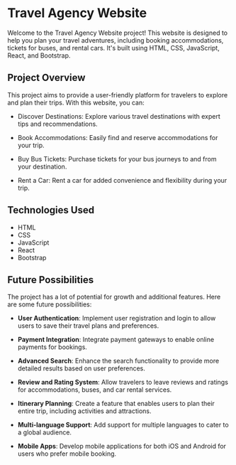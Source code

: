 # Travel Agency Website

Welcome to the Travel Agency Website project! This website is designed to help you plan your travel adventures, including booking accommodations, tickets for buses, and rental cars. It's built using HTML, CSS, JavaScript, React, and Bootstrap.

## Project Overview

This project aims to provide a user-friendly platform for travelers to explore and plan their trips. With this website, you can:

- Discover Destinations: Explore various travel destinations with expert tips and recommendations.

- Book Accommodations: Easily find and reserve accommodations for your trip.

- Buy Bus Tickets: Purchase tickets for your bus journeys to and from your destination.

- Rent a Car: Rent a car for added convenience and flexibility during your trip.

## Technologies Used

- HTML
- CSS
- JavaScript
- React
- Bootstrap

## Future Possibilities

The project has a lot of potential for growth and additional features. Here are some future possibilities:

- **User Authentication**: Implement user registration and login to allow users to save their travel plans and preferences.

- **Payment Integration**: Integrate payment gateways to enable online payments for bookings.

- **Advanced Search**: Enhance the search functionality to provide more detailed results based on user preferences.

- **Review and Rating System**: Allow travelers to leave reviews and ratings for accommodations, buses, and car rental services.

- **Itinerary Planning**: Create a feature that enables users to plan their entire trip, including activities and attractions.

- **Multi-language Support**: Add support for multiple languages to cater to a global audience.

- **Mobile Apps**: Develop mobile applications for both iOS and Android for users who prefer mobile booking.

